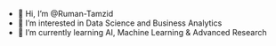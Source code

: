 - 👋 Hi, I’m @Ruman-Tamzid
- 👀 I’m interested in Data Science and Business Analytics 
- 🌱 I’m currently learning AI, Machine Learning & Advanced Research
